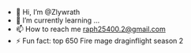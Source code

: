 - 👋 Hi, I’m @Zlywrath
- 🌱 I’m currently learning ...
- 📫 How to reach me raph25400.2@gmail.com
- ⚡ Fun fact: top 650 Fire mage draginflight season 2

